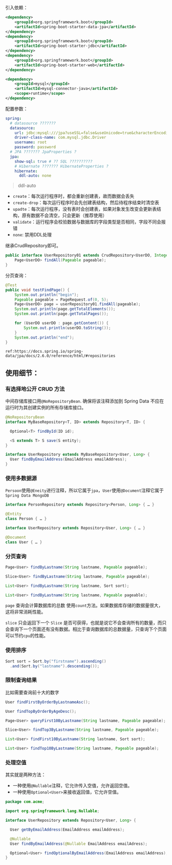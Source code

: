 引入依赖：

```xml
<dependency>
    <groupId>org.springframework.boot</groupId>
    <artifactId>spring-boot-starter-data-jpa</artifactId>
</dependency>
<dependency>
    <groupId>org.springframework.boot</groupId>
    <artifactId>spring-boot-starter-jdbc</artifactId>
</dependency>
<dependency>
    <groupId>org.springframework.boot</groupId>
    <artifactId>spring-boot-starter-web</artifactId>
</dependency>

<dependency>
    <groupId>mysql</groupId>
    <artifactId>mysql-connector-java</artifactId>
    <scope>runtime</scope>
</dependency>
```

配置参数：

```yml
spring:
  # datasource ???????
  datasource:
    url: jdbc:mysql:///jpa?useSSL=false&useUnicode=true&characterEncoding=UTF-8
    driver-class-name: com.mysql.jdbc.Driver
    username: root
    password: password
  # JPA ??????? JpaProperties ?
  jpa:
    show-sql: true # ?? SQL ??????????
    # Hibernate ??????? HibernateProperties ?
    hibernate:
      ddl-auto: none
```

> ddl-auto

- `create`：每次运行程序时，都会重新创建表，故而数据会丢失
- `create-drop`：每次运行程序时会先创建表结构，然后待程序结束时清空表
- `upadte`：每次运行程序，没有表时会创建表，如果对象发生改变会更新表结构，原有数据不会清空，只会更新（推荐使用）
- `validate`：运行程序会校验数据与数据库的字段类型是否相同，字段不同会报错
- `none`: 禁用DDL处理

继承CrudRepository即可。

```java
public interface UserRepository01 extends CrudRepository<UserDO, Integer> {
    Page<UserDO> findAll(Pageable pageable);
}
```

分页查询：

```java
@Test
public void testFindPage() {
    System.out.println("begin");
    Pageable pageable = PageRequest.of(0, 5);
    Page<UserDO> page = userRepository01.findAll(pageable);
    System.out.println(page.getTotalElements());
    System.out.println(page.getTotalPages());

    for (UserDO userDO : page.getContent()) {
        System.out.println(userDO.toString());
    }
    System.out.println("end");
}
```



`ref:https://docs.spring.io/spring-data/jpa/docs/2.6.0/reference/html/#repositories`

## 使用细节：

### 有选择地公开 CRUD 方法

 中间存储库接口用`@NoRepositoryBean`. 确保将该注释添加到 Spring Data 不应在运行时为其创建实例的所有存储库接口。

```java
@NoRepositoryBean
interface MyBaseRepository<T, ID> extends Repository<T, ID> {

  Optional<T> findById(ID id);

  <S extends T> S save(S entity);
}

interface UserRepository extends MyBaseRepository<User, Long> {
  User findByEmailAddress(EmailAddress emailAddress);
}
```

### 使用多数据源

`Persoon`使用`@Eneity`进行注释，所以它属于`jpa`，`User`使用`@Document`注释它属于 `Spring Data MongoDB`

```java
interface PersonRepository extends Repository<Person, Long> { … }

@Entity
class Person { … }

interface UserRepository extends Repository<User, Long> { … }

@Document
class User { … }
```

### 分页查询

```java
Page<User> findByLastname(String lastname, Pageable pageable);

Slice<User> findByLastname(String lastname, Pageable pageable);

List<User> findByLastname(String lastname, Sort sort);

List<User> findByLastname(String lastname, Pageable pageable);
```

`page` 查询会计算数据库的总数 使用`count`方法。如果数据库存储的数据量很大，这将非常消耗性能。

`slice` 只会返回下一个 `Slice` 是否可获得，也就是说它不会查询所有的数量，而只会查询下一个页面还有没有数据。相比于查询数据库的总数据量，只查询下个页面可以节约`cpu`的性能。

### 使用排序

```java
Sort sort = Sort.by("firstname").ascending()
  .and(Sort.by("lastname").descending());
```

### 限制查询结果

比如需要查询前十大的数字

```java
User findFirstByOrderByLastnameAsc();

User findTopByOrderByAgeDesc();

Page<User> queryFirst10ByLastname(String lastname, Pageable pageable);

Slice<User> findTop3ByLastname(String lastname, Pageable pageable);

List<User> findFirst10ByLastname(String lastname, Sort sort);

List<User> findTop10ByLastname(String lastname, Pageable pageable);
```

### 处理空值

其实就是两种方法：

- 一种使用`@Nullable`注释，它允许传入空值，允许返回空值。
- 一种使用`Optional<User>`来接收返回值，它允许空值。



```java
package com.acme;                                                       

import org.springframework.lang.Nullable;

interface UserRepository extends Repository<User, Long> {

  User getByEmailAddress(EmailAddress emailAddress);                    

  @Nullable
  User findByEmailAddress(@Nullable EmailAddress emailAdress);          

  Optional<User> findOptionalByEmailAddress(EmailAddress emailAddress); 
}
```

